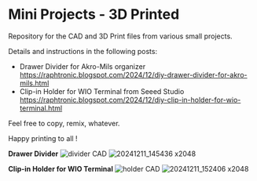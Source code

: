 # Mini Projects - 3D Printed

Repository for the CAD and 3D Print files from various small projects.

Details and instructions in the following posts:
* Drawer Divider for Akro-Mils organizer https://raphtronic.blogspot.com/2024/12/diy-drawer-divider-for-akro-mils.html
* Clip-in Holder for WIO Terminal from Seeed Studio https://raphtronic.blogspot.com/2024/12/diy-clip-in-holder-for-wio-terminal.html

Feel free to copy, remix, whatever.

Happy printing to all !


**Drawer Divider**
![divider CAD](https://github.com/user-attachments/assets/6be9e195-4bea-4c1a-8d0e-5c0c8ffdb1e1)
![20241211_145436 x2048](https://github.com/user-attachments/assets/ece5ee29-a313-4d5c-92b3-454126f8e386)

**Clip-in Holder for WIO Terminal**
![holder CAD](https://github.com/user-attachments/assets/d291f151-1b1f-4616-8185-e05655683a32)
![20241211_152406 x2048](https://github.com/user-attachments/assets/66f15c26-7625-4f63-8bdb-9c494a9d9116)
